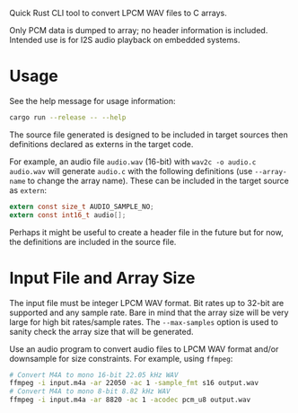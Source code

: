 Quick Rust CLI tool to convert LPCM WAV files to C arrays.

Only PCM data is dumped to array; no header information is included. Intended use is for I2S audio playback on embedded systems.

# Usage

See the help message for usage information:

```bash
cargo run --release -- --help
```

The source file generated is designed to be included in target sources then definitions declared as externs in the target code.

For example, an audio file `audio.wav` (16-bit) with `wav2c -o audio.c audio.wav` will generate `audio.c` with the following definitions (use `--array-name` to change the array name). These can be included in the target source as `extern`:

```c
extern const size_t AUDIO_SAMPLE_NO;
extern const int16_t audio[];
```

Perhaps it might be useful to create a header file in the future but for now, the definitions are included in the source file.

# Input File and Array Size

The input file must be integer LPCM WAV format. Bit rates up to 32-bit are supported and any sample rate. Bare in mind that the array size will be very large for high bit rates/sample rates. The `--max-samples` option is used to sanity check the array size that will be generated.

Use an audio program to convert audio files to LPCM WAV format and/or downsample for size constraints. For example, using `ffmpeg`:

```bash
# Convert M4A to mono 16-bit 22.05 kHz WAV
ffmpeg -i input.m4a -ar 22050 -ac 1 -sample_fmt s16 output.wav
# Convert M4A to mono 8-bit 8.82 kHz WAV
ffmpeg -i input.m4a -ar 8820 -ac 1 -acodec pcm_u8 output.wav
```
